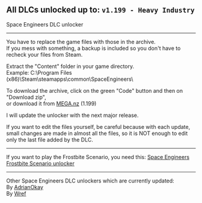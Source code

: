 ## All DLCs unlocked up to: `v1.199 - Heavy Industry`

Space Engineers DLC unlocker

---

You have to replace the game files with those in the archive.  
If you mess with something, a backup is included so you don't have to recheck your files from Steam.

Extract the "Content" folder in your game directory.  
Example: C:\Program Files (x86)\Steam\steamapps\common\SpaceEngineers\

To download the archive, click on the green "Code" button and then on "Download zip",  
or download it from [MEGA.nz](https://mega.nz/file/nI50yQTA#XNFf175_yigNXa6eTokah3UjqnUjCgm7qMDQ7Ph80ss) (1.199)

I will update the unlocker with the next major release.

If you want to edit the files yourself, be careful because with each update, small changes are made in almost all the files, so it is NOT enough to edit only the last file added by the DLC.

---

If you want to play the Frostbite Scenario, you need this: [Space Engineers Frostbite Scenario unlocker](https://github.com/Lamer87/Space-Engineers-Frostbite-Scenario-Unlocker)  

---

Other Space Engineers DLC unlockers which are currently updated:  
By [AdrianOkay](https://github.com/AdrianOkay/SpaceEngineersDLC-Unlocker)  
By [Wref](https://github.com/wrefgtzweve/SpaceEngineersDLCUnlocker)  
